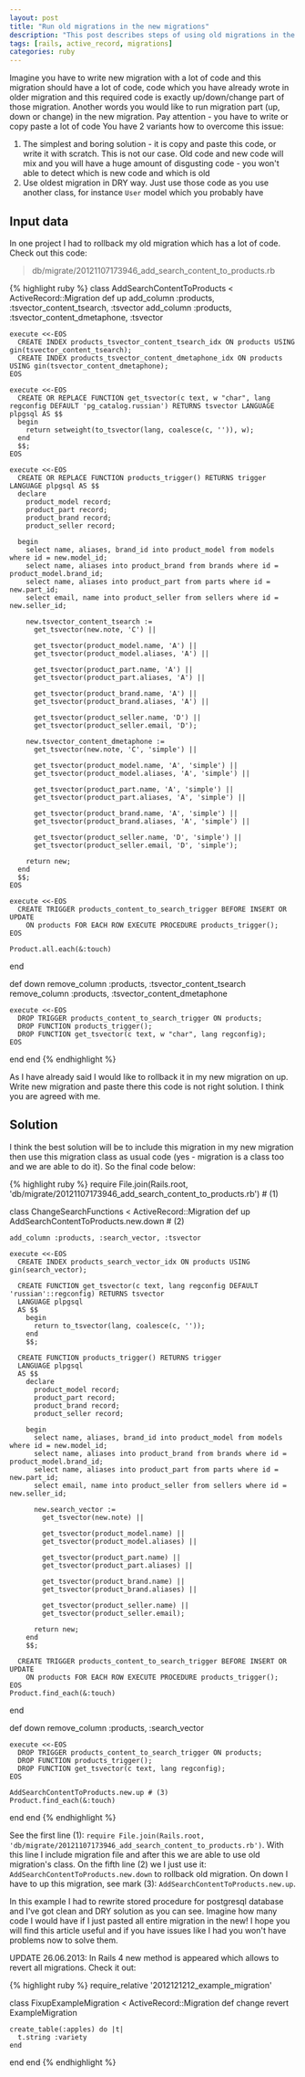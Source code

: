 ```yaml
---
layout: post
title: "Run old migrations in the new migrations"
description: "This post describes steps of using old migrations in the new migrations which you have just created and need to write code which you have already wrote in the older migrations."
tags: [rails, active_record, migrations]
categories: ruby
---
```


Imagine you have to write new migration with a lot of code and this migration should have a lot of code, code which you have already wrote in older migration and this required code is exactly up/down/change part of those migration. Another words you would like to run migration part (up, down or change) in the new migration. Pay attention - you have to write or copy paste a lot of code You have 2 variants how to overcome this issue:

1. The simplest and boring solution - it is copy and paste this code, or write it with scratch. This is not our case. Old code and new code will mix and you will have a huge amount of disgusting code - you won't able to detect which is new code and which is old
2. Use oldest migration in DRY way. Just use those code as you use another class, for instance `User` model which you probably have

## Input data

In one project I had to rollback my old migration which has a lot of code. Check out this code:

> db/migrate/20121107173946_add_search_content_to_products.rb

{% highlight ruby %}
class AddSearchContentToProducts < ActiveRecord::Migration
  def up
    add_column :products, :tsvector_content_tsearch, :tsvector
    add_column :products, :tsvector_content_dmetaphone, :tsvector

    execute <<-EOS
      CREATE INDEX products_tsvector_content_tsearch_idx ON products USING gin(tsvector_content_tsearch);
      CREATE INDEX products_tsvector_content_dmetaphone_idx ON products USING gin(tsvector_content_dmetaphone);
    EOS

    execute <<-EOS
      CREATE OR REPLACE FUNCTION get_tsvector(c text, w "char", lang regconfig DEFAULT 'pg_catalog.russian') RETURNS tsvector LANGUAGE plpgsql AS $$
      begin
        return setweight(to_tsvector(lang, coalesce(c, '')), w);
      end
      $$;
    EOS

    execute <<-EOS
      CREATE OR REPLACE FUNCTION products_trigger() RETURNS trigger LANGUAGE plpgsql AS $$
      declare
        product_model record;
        product_part record;
        product_brand record;
        product_seller record;

      begin
        select name, aliases, brand_id into product_model from models where id = new.model_id;
        select name, aliases into product_brand from brands where id = product_model.brand_id;
        select name, aliases into product_part from parts where id = new.part_id;
        select email, name into product_seller from sellers where id = new.seller_id;

        new.tsvector_content_tsearch :=
          get_tsvector(new.note, 'C') ||

          get_tsvector(product_model.name, 'A') ||
          get_tsvector(product_model.aliases, 'A') ||

          get_tsvector(product_part.name, 'A') ||
          get_tsvector(product_part.aliases, 'A') ||

          get_tsvector(product_brand.name, 'A') ||
          get_tsvector(product_brand.aliases, 'A') ||

          get_tsvector(product_seller.name, 'D') ||
          get_tsvector(product_seller.email, 'D');

        new.tsvector_content_dmetaphone :=
          get_tsvector(new.note, 'C', 'simple') ||

          get_tsvector(product_model.name, 'A', 'simple') ||
          get_tsvector(product_model.aliases, 'A', 'simple') ||

          get_tsvector(product_part.name, 'A', 'simple') ||
          get_tsvector(product_part.aliases, 'A', 'simple') ||

          get_tsvector(product_brand.name, 'A', 'simple') ||
          get_tsvector(product_brand.aliases, 'A', 'simple') ||

          get_tsvector(product_seller.name, 'D', 'simple') ||
          get_tsvector(product_seller.email, 'D', 'simple');

        return new;
      end
      $$;
    EOS

    execute <<-EOS
      CREATE TRIGGER products_content_to_search_trigger BEFORE INSERT OR UPDATE
        ON products FOR EACH ROW EXECUTE PROCEDURE products_trigger();
    EOS

    Product.all.each(&:touch)
  end

  def down
    remove_column :products, :tsvector_content_tsearch
    remove_column :products, :tsvector_content_dmetaphone

    execute <<-EOS
      DROP TRIGGER products_content_to_search_trigger ON products;
      DROP FUNCTION products_trigger();
      DROP FUNCTION get_tsvector(c text, w "char", lang regconfig);
    EOS
  end
end
{% endhighlight %}

As I have already said I would like to rollback it in my new migration on up.
Write new migration and paste there this code is not right solution. I think you are agreed with me.

## Solution

I think the best solution will be to include this migration in my new migration then use this migration class as usual code (yes - migration is a class too and we are able to do it). So the final code below:

{% highlight ruby %}
require File.join(Rails.root, 'db/migrate/20121107173946_add_search_content_to_products.rb') # (1)

class ChangeSearchFunctions < ActiveRecord::Migration
  def up
    AddSearchContentToProducts.new.down # (2)

    add_column :products, :search_vector, :tsvector

    execute <<-EOS
      CREATE INDEX products_search_vector_idx ON products USING gin(search_vector);

      CREATE FUNCTION get_tsvector(c text, lang regconfig DEFAULT 'russian'::regconfig) RETURNS tsvector
      LANGUAGE plpgsql
      AS $$
        begin
          return to_tsvector(lang, coalesce(c, ''));
        end
        $$;

      CREATE FUNCTION products_trigger() RETURNS trigger
      LANGUAGE plpgsql
      AS $$
        declare
          product_model record;
          product_part record;
          product_brand record;
          product_seller record;

        begin
          select name, aliases, brand_id into product_model from models where id = new.model_id;
          select name, aliases into product_brand from brands where id = product_model.brand_id;
          select name, aliases into product_part from parts where id = new.part_id;
          select email, name into product_seller from sellers where id = new.seller_id;

          new.search_vector :=
            get_tsvector(new.note) ||

            get_tsvector(product_model.name) ||
            get_tsvector(product_model.aliases) ||

            get_tsvector(product_part.name) ||
            get_tsvector(product_part.aliases) ||

            get_tsvector(product_brand.name) ||
            get_tsvector(product_brand.aliases) ||

            get_tsvector(product_seller.name) ||
            get_tsvector(product_seller.email);

          return new;
        end
        $$;

      CREATE TRIGGER products_content_to_search_trigger BEFORE INSERT OR UPDATE
        ON products FOR EACH ROW EXECUTE PROCEDURE products_trigger();
    EOS
    Product.find_each(&:touch)
  end

  def down
    remove_column :products, :search_vector

    execute <<-EOS
      DROP TRIGGER products_content_to_search_trigger ON products;
      DROP FUNCTION products_trigger();
      DROP FUNCTION get_tsvector(c text, lang regconfig);
    EOS

    AddSearchContentToProducts.new.up # (3)
    Product.find_each(&:touch)
  end
end
{% endhighlight %}

See the first line (1): `require File.join(Rails.root, 'db/migrate/20121107173946_add_search_content_to_products.rb')`. With this line I include migration file and after this we are able to use old migration's class. On the fifth line (2) we I just use it: `AddSearchContentToProducts.new.down` to rollback old migration. On down I have to up this migration, see mark (3): `AddSearchContentToProducts.new.up`.

In this example I had to rewrite stored procedure for postgresql database and I've got clean and DRY solution as you can see. Imagine how many code I would have if I just pasted all entire migration in the new! I hope you will find this article useful and if you have issues like I had you won't have problems now to solve them.

UPDATE 26.06.2013: In Rails 4 new method is appeared which allows to revert all migrations. Check it out:

{% highlight ruby %}
require_relative '2012121212_example_migration'

class FixupExampleMigration < ActiveRecord::Migration
  def change
    revert ExampleMigration

    create_table(:apples) do |t|
      t.string :variety
    end
  end
end
{% endhighlight %}
